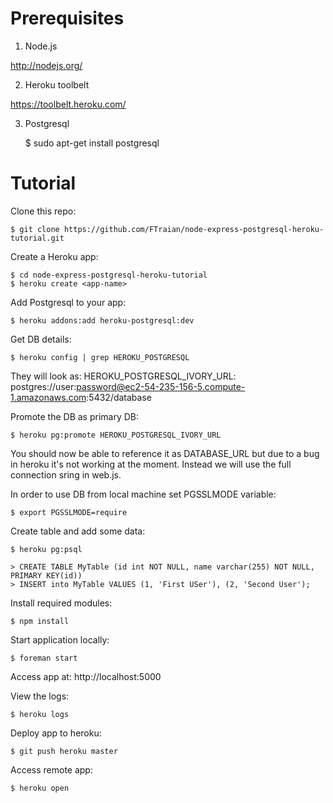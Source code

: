 Prerequisites
=============

1. Node.js

http://nodejs.org/

2. Heroku toolbelt

https://toolbelt.heroku.com/

3. Postgresql

	$ sudo apt-get install postgresql

Tutorial
========

Clone this repo:

	$ git clone https://github.com/FTraian/node-express-postgresql-heroku-tutorial.git 	

Create a Heroku app:

	$ cd node-express-postgresql-heroku-tutorial
	$ heroku create <app-name>

Add Postgresql to your app:

	$ heroku addons:add heroku-postgresql:dev

Get DB details: 

	$ heroku config | grep HEROKU_POSTGRESQL

They will look as: HEROKU_POSTGRESQL_IVORY_URL: postgres://user:password@ec2-54-235-156-5.compute-1.amazonaws.com:5432/database

Promote the DB as primary DB:

	$ heroku pg:promote HEROKU_POSTGRESQL_IVORY_URL
You should now be able to reference it as DATABASE_URL but due to a bug in heroku it's not working at the moment. Instead we will use the full connection sring in web.js.

In order to use DB from local machine set PGSSLMODE variable:

	$ export PGSSLMODE=require

Create table and add some data:

	$ heroku pg:psql

 	> CREATE TABLE MyTable (id int NOT NULL, name varchar(255) NOT NULL, PRIMARY KEY(id))
 	> INSERT into MyTable VALUES (1, 'First USer'), (2, 'Second User');

Install required modules: 

	$ npm install

Start application locally: 

	$ foreman start

Access app at: http://localhost:5000

View the logs:

	$ heroku logs

Deploy app to heroku:

	$ git push heroku master

Access remote app:

	$ heroku open